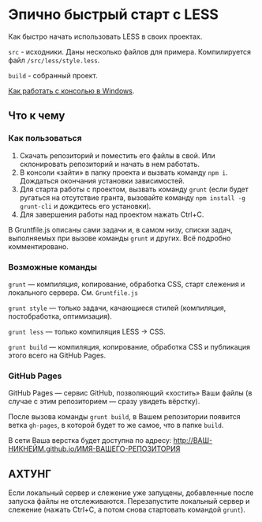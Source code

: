 # Эпично быстрый старт с LESS

Как быстро начать использовать LESS в своих проектах.

`src` - исходники. Даны несколько файлов для примера. Компилируется файл `/src/less/style.less`.

`build` - собранный проект.

[Как работать с консолью в Windows](http://nicothin.pro/page/console-windows).



## Что к чему

### Как пользоваться

1. Скачать репозиторий и поместить его файлы в свой. Или склонировать репозиторий и начать в нем работать.
2. В консоли «зайти» в папку проекта и вызвать команду `npm i`. Дождаться окончания установки зависимостей.
3. Для старта работы с проектом, вызвать команду `grunt` (если будет ругаться на отсутствие гранта, вызовайте команду `npm install -g grunt-cli` и дождитесь его установки).
4. Для завершения работы над проектом нажать Ctrl+C.

В Gruntfile.js описаны сами задачи и, в самом низу, списки задач, выполняемых при вызове команды `grunt` и других. Всё подробно комментировано.



### Возможные команды

`grunt` — компиляция, копирование, обработка CSS, старт слежения и локального сервера. См. `Gruntfile.js`

`grunt style` — только задачи, качающиеся стилей (компиляция, постобработка, оптимизация).

`grunt less` — только компиляция LESS → CSS.

`grunt build` — компиляция, копирование, обработка CSS и публикация этого всего на GitHub Pages.



### GitHub Pages

GitHub Pages — сервис GitHub, позволяющий «хостить» Ваши файлы (в случае с этим репозиторием — сразу увидеть вёрстку).

После вызова команды `grunt build`, в Вашем репозитории появится ветка `gh-pages`, в которой будет то же самое, что в папке `build`.

В сети Ваша верстка будет доступна по адресу: http://ВАШ-НИКНЕЙМ.github.io/ИМЯ-ВАШЕГО-РЕПОЗИТОРИЯ



## АХТУНГ

Если локальный сервер и слежение уже запущены, добавленные после запуска файлы не отслеживаются. Перезапустите локальный сервер и слежение (нажать Ctrl+C, а потом снова стартовать командой `grunt`).
